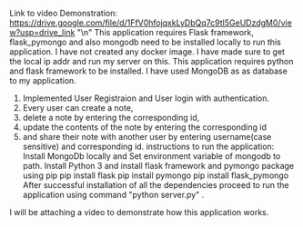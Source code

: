 Link to video Demonstration: https://drive.google.com/file/d/1FfV0hfojqxkLyDbQq7c9tI5GeUDzdgM0/view?usp=drive_link "\n"
This application requires Flask framework, flask_pymongo and also mongodb need to be installed locally to run this application.
I have not created any docker image.
I have made sure to get the local ip addr and run my server on this.
This application requires python and flask framework to be installed.
I have used MongoDB as as database to my application.
 
1) Implemented User Registraion and User login with authentication.
2) Every user can create a note, 
3) delete a note by entering the corresponding id,
4) update the contents of the note by entering the corresponding id
5) and share their note with another user by entering username(case sensitive) and corresponding id.
instructions to run  the application:
Install MongoDb locally and Set environment variable of mongodb to path.
Install Python 3 and install flask framework and pymongo package using pip
pip install flask
pip install pymongo
pip install flask_pymongo
After successful installation of all the dependencies proceed to run the application using command "python server.py" .

I will be attaching a video to demonstrate how this application works.
